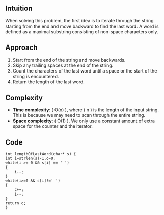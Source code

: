 ## Intuition
When solving this problem, the first idea is to iterate through the string starting from the end and move backward to find the last word. A word is defined as a maximal substring consisting of non-space characters only.

## Approach
1. Start from the end of the string and move backwards.
2. Skip any trailing spaces at the end of the string.
3. Count the characters of the last word until a space or the start of the string is encountered.
4. Return the length of the last word.

## Complexity
- **Time complexity**: \( O(n) \), where \( n \) is the length of the input string. This is because we may need to scan through the entire string.
- **Space complexity**: \( O(1) \). We only use a constant amount of extra space for the counter and the iterator.

## Code
```
int lengthOfLastWord(char* s) {
int i=strlen(s)-1,c=0;
while(i >= 0 && s[i] == ' ') 
{
    i--;
}
while(i>=0 && s[i]!=' ')
{
    c++;
    i--;
}
return c;
}

```